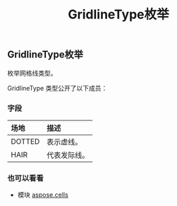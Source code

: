 ﻿---
title: GridlineType枚举
second_title: Aspose.Cells for Python via .NET API 参考文献
description:
type: docs
weight: 2120
url: /zh/python-net/aspose.cells/gridlinetype/
is_root: false
---
## GridlineType枚举
枚举网格线类型。



GridlineType 类型公开了以下成员：

### 字段
|场地|描述|
| :- | :- |
| DOTTED |表示虚线。|
| HAIR |代表发际线。|



### 也可以看看
* 模块 [aspose.cells](..)
